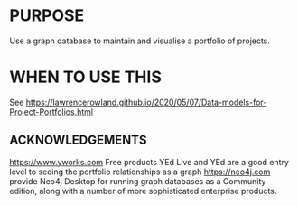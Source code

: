 # PURPOSE

Use a graph database to maintain and visualise a portfolio of projects.

# WHEN TO USE THIS

See https://lawrencerowland.github.io/2020/05/07/Data-models-for-Project-Portfolios.html 



## ACKNOWLEDGEMENTS
https://www.yworks.com Free products YEd Live and YEd are a good entry level to seeing the portfolio relationships as a graph
https://neo4j.com provide Neo4j Desktop for running graph databases as a Community edition, along with a number of more sophisticated enterprise products. 



